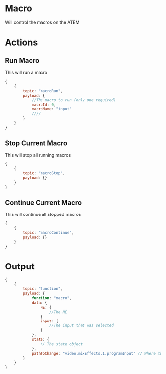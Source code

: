 # Macro
Will control the macros on the ATEM

# Actions
## Run Macro
This will run a macro
```javascript
{
    {
        topic: "macroRun",
        payload: {
            //The macro to run (only one required)
            macroId: 0, 
            macroName: "input"
            ////
        }
    }
}
```

## Stop Current Macro
This will stop all running macros
```javascript
{
    {
        topic: "macroStop",
        payload: {}
    }
}
```

## Continue Current Macro
This will continue all stopped macros
```javascript
{
    {
        topic: "macroContinue",
        payload: {}
    }
}
```

# Output
```javascript
{
    {
        topic: "function",
        payload: {
            function: "macro",
            data: {
                ME: {
                    //The ME
                }
                input: {
                    //The input that was selected
                }
            }, 
            state: {
                // The state object
            }, 
            pathToChange: "video.mixEffects.1.programInput" // Where the change came from specifically
        }
    }
}
```